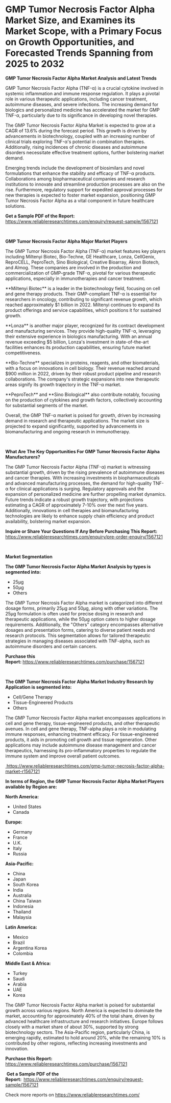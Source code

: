 <p><h1>GMP Tumor Necrosis Factor Alpha Market Size, and Examines its Market Scope, with a Primary Focus on Growth Opportunities, and Forecasted Trends Spanning from 2025 to 2032</h1></p><p><strong>GMP Tumor Necrosis Factor Alpha Market Analysis and Latest Trends</strong></p>
<p><p>GMP Tumor Necrosis Factor Alpha (TNF-α) is a crucial cytokine involved in systemic inflammation and immune response regulation. It plays a pivotal role in various therapeutic applications, including cancer treatment, autoimmune diseases, and severe infections. The increasing demand for biologics and personalized medicine has accelerated the market for GMP TNF-α, particularly due to its significance in developing novel therapies.</p><p>The GMP Tumor Necrosis Factor Alpha Market is expected to grow at a CAGR of 13.6% during the forecast period. This growth is driven by advancements in biotechnology, coupled with an increasing number of clinical trials exploring TNF-α's potential in combination therapies. Additionally, rising incidences of chronic diseases and autoimmune disorders necessitate effective treatment options, further bolstering market demand.</p><p>Emerging trends include the development of biosimilars and novel formulations that enhance the stability and efficacy of TNF-α products. Collaborations among biopharmaceutical companies and research institutions to innovate and streamline production processes are also on the rise. Furthermore, regulatory support for expedited approval processes for new therapies is expected to foster market expansion, positioning GMP Tumor Necrosis Factor Alpha as a vital component in future healthcare solutions.</p></p>
<p><strong>Get a Sample PDF of the Report:&nbsp;</strong> <a href="https://www.reliableresearchtimes.com/enquiry/request-sample/1567121?utm_campaign=3317&utm_medium=2&utm_source=Github&utm_content=ia&utm_term=22032025&utm_id=gmp-tumor-necrosis-factor-alpha">https://www.reliableresearchtimes.com/enquiry/request-sample/1567121</a></p>
<p>&nbsp;</p>
<p><strong>GMP Tumor Necrosis Factor Alpha Major Market Players</strong></p>
<p><p>The GMP Tumor Necrosis Factor Alpha (TNF-α) market features key players including Miltenyi Biotec, Bio-Techne, GE Healthcare, Lonza, CellGenix, ReproCELL, PeproTech, Sino Biological, Creative Bioarray, Akron Biotech, and Almog. These companies are involved in the production and commercialization of GMP-grade TNF-α, pivotal for various therapeutic applications, especially in immunotherapies and cancer treatment.</p><p>**Miltenyi Biotec** is a leader in the biotechnology field, focusing on cell and gene therapy products. Their GMP-compliant TNF-α is essential for researchers in oncology, contributing to significant revenue growth, which reached approximately $1 billion in 2022. Miltenyi continues to expand its product offerings and service capabilities, which positions it for sustained growth.</p><p>**Lonza** is another major player, recognized for its contract development and manufacturing services. They provide high-quality TNF-α, leveraging their extensive experience in biologics manufacturing. With an annual revenue exceeding $5 billion, Lonza's investment in state-of-the-art facilities enhances its production capabilities, ensuring future market competitiveness.</p><p>**Bio-Techne** specializes in proteins, reagents, and other biomaterials, with a focus on innovations in cell biology. Their revenue reached around $900 million in 2022, driven by their robust product pipeline and research collaborations. The company's strategic expansions into new therapeutic areas signify its growth trajectory in the TNF-α market.</p><p>**PeproTech** and **Sino Biological** also contribute notably, focusing on the production of cytokines and growth factors, collectively accounting for substantial segments of the market.</p><p>Overall, the GMP TNF-α market is poised for growth, driven by increasing demand in research and therapeutic applications. The market size is projected to expand significantly, supported by advancements in biomanufacturing and ongoing research in immunotherapy.</p></p>
<p>&nbsp;</p>
<p><strong>What Are The Key Opportunities For GMP Tumor Necrosis Factor Alpha Manufacturers?</strong></p>
<p><p>The GMP Tumor Necrosis Factor Alpha (TNF-α) market is witnessing substantial growth, driven by the rising prevalence of autoimmune diseases and cancer therapies. With increasing investments in biopharmaceuticals and advanced manufacturing processes, the demand for high-quality TNF-α for clinical applications is surging. Regulatory approvals and the expansion of personalized medicine are further propelling market dynamics. Future trends indicate a robust growth trajectory, with projections estimating a CAGR of approximately 7-10% over the next five years. Additionally, innovations in cell therapies and biomanufacturing technologies are likely to enhance supply chain efficiency and product availability, bolstering market expansion.</p></p>
<p><strong>Inquire or Share Your Questions If Any Before Purchasing This Report:</strong> <a href="https://www.reliableresearchtimes.com/enquiry/pre-order-enquiry/1567121?utm_campaign=3317&utm_medium=2&utm_source=Github&utm_content=ia&utm_term=22032025&utm_id=gmp-tumor-necrosis-factor-alpha">https://www.reliableresearchtimes.com/enquiry/pre-order-enquiry/1567121</a></p>
<p>&nbsp;</p>
<p><strong>Market Segmentation</strong></p>
<p><strong>The GMP Tumor Necrosis Factor Alpha Market Analysis by types is segmented into:</strong></p>
<p><ul><li>25μg</li><li>50μg</li><li>Others</li></ul></p>
<p><p>The GMP Tumor Necrosis Factor Alpha market is categorized into different dosage forms, primarily 25μg and 50μg, along with other variations. The 25μg formulation is often used for precise dosing in research and therapeutic applications, while the 50μg option caters to higher dosage requirements. Additionally, the "Others" category encompasses alternative dosages and presentation forms, catering to diverse patient needs and research protocols. This segmentation allows for tailored therapeutic strategies in managing diseases associated with TNF-alpha, such as autoimmune disorders and certain cancers.</p></p>
<p><strong>Purchase this Report:&nbsp;</strong><a href="https://www.reliableresearchtimes.com/purchase/1567121?utm_campaign=3317&utm_medium=2&utm_source=Github&utm_content=ia&utm_term=22032025&utm_id=gmp-tumor-necrosis-factor-alpha">https://www.reliableresearchtimes.com/purchase/1567121</a></p>
<p>&nbsp;</p>
<p><strong>The GMP Tumor Necrosis Factor Alpha Market Industry Research by Application is segmented into:</strong></p>
<p><ul><li>Cell/Gene Therapy</li><li>Tissue-Engineered Products</li><li>Others</li></ul></p>
<p><p>The GMP Tumor Necrosis Factor Alpha market encompasses applications in cell and gene therapy, tissue-engineered products, and other therapeutic avenues. In cell and gene therapy, TNF-alpha plays a role in modulating immune responses, enhancing treatment efficacy. For tissue-engineered products, it aids in promoting cell growth and tissue regeneration. Other applications may include autoimmune disease management and cancer therapeutics, harnessing its pro-inflammatory properties to regulate the immune system and improve overall patient outcomes.</p></p>
<p><a href="https://www.reliableresearchtimes.com/gmp-tumor-necrosis-factor-alpha-market-r1567121?utm_campaign=3317&utm_medium=2&utm_source=Github&utm_content=ia&utm_term=22032025&utm_id=gmp-tumor-necrosis-factor-alpha">&nbsp;https://www.reliableresearchtimes.com/gmp-tumor-necrosis-factor-alpha-market-r1567121</a></p>
<p><strong>In terms of Region, the GMP Tumor Necrosis Factor Alpha Market Players available by Region are:</strong></p>
<p>
    <p> <strong> North America: </strong>
        <ul>
            <li>United States</li>
            <li>Canada</li>
        </ul>
        </p> 
    <p> <strong> Europe: </strong>
        <ul>
            <li>Germany</li>
            <li>France</li>
            <li>U.K.</li>
            <li>Italy</li>
            <li>Russia</li>
        </ul>
        </p> 
    <p> <strong> Asia-Pacific: </strong>
        <ul>
            <li>China</li>
            <li>Japan</li>
            <li>South Korea</li>
            <li>India</li>
            <li>Australia</li>
            <li>China Taiwan</li>
            <li>Indonesia</li>
            <li>Thailand</li>
            <li>Malaysia</li>
        </ul>
        </p> 
    <p> <strong> Latin America: </strong>
        <ul>
            <li>Mexico</li>
            <li>Brazil</li>
            <li>Argentina Korea</li>
            <li>Colombia</li>
        </ul>
        </p> 
    <p> <strong> Middle East & Africa: </strong>
        <ul>
            <li>Turkey</li>
            <li>Saudi</li>
            <li>Arabia</li>
            <li>UAE</li>
            <li>Korea</li>
        </ul>
    </p>
    </p>
<p><p>The GMP Tumor Necrosis Factor Alpha market is poised for substantial growth across various regions. North America is expected to dominate the market, accounting for approximately 40% of the total share, driven by advanced healthcare infrastructure and research initiatives. Europe follows closely with a market share of about 30%, supported by strong biotechnology sectors. The Asia-Pacific region, particularly China, is emerging rapidly, estimated to hold around 20%, while the remaining 10% is contributed by other regions, reflecting increasing investments and innovation.</p></p>
<p><strong>Purchase this Report: </strong><a href="https://www.reliableresearchtimes.com/purchase/1567121?utm_campaign=3317&utm_medium=2&utm_source=Github&utm_content=ia&utm_term=22032025&utm_id=gmp-tumor-necrosis-factor-alpha">https://www.reliableresearchtimes.com/purchase/1567121</a></p>
<p>&nbsp;<strong>Get a Sample PDF of the Report:&nbsp;&nbsp;</strong><a href="https://www.reliableresearchtimes.com/enquiry/request-sample/1567121?utm_campaign=3317&utm_medium=2&utm_source=Github&utm_content=ia&utm_term=22032025&utm_id=gmp-tumor-necrosis-factor-alpha">https://www.reliableresearchtimes.com/enquiry/request-sample/1567121</a></p>
<p><strong></strong></p>
<p>Check more reports on <a href="https://www.reliableresearchtimes.com/?utm_campaign=3317&utm_medium=2&utm_source=Github&utm_content=ia&utm_term=22032025&utm_id=gmp-tumor-necrosis-factor-alpha">https://www.reliableresearchtimes.com/</a></p>
